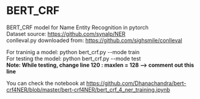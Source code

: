 # BERT_CRF
BERT_CRF model for Name Entity Recognition in pytorch</br>
Dataset source: https://github.com/synalp/NER</br>conlleval.py downloaded from: https://github.com/sighsmile/conlleval

For traninig a model: python bert_crf.py --mode train <br>
For testing the model: python bert_crf.py --mode test <br>
**Note: While testing, change line 120 : maxlen = 128 --> comment out this line**

You can check the notebook at https://github.com/Dhanachandra/bert-crf4NER/blob/master/bert-crf4NER/bert_crf_4_ner_training.ipynb
